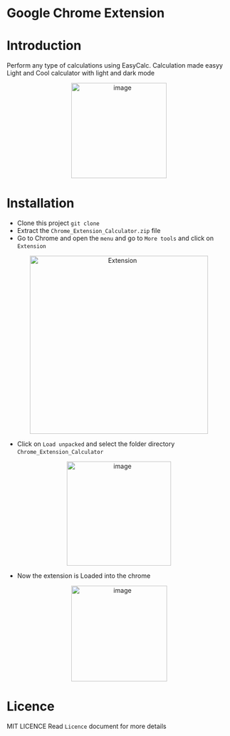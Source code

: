 # Google Chrome Extension
# Introduction
  Perform any type of calculations using EasyCalc. Calculation made easyy
  Light and Cool calculator with light and dark mode
  <p align="center"><img width="214" alt="image" src="https://user-images.githubusercontent.com/91727830/156376185-a762a043-45ae-4b2b-989d-e7921cceee6f.png"></p>



# Installation

- Clone this project `git clone`
- Extract the `Chrome_Extension_Calculator.zip` file
- Go to Chrome and open the `menu` and go to `More tools` and click on `Extension`
<p align="center"><img width="400" alt="Extension" src="https://user-images.githubusercontent.com/91727830/156374353-fe0a8ecc-ebfb-420e-bf68-2122b2478d21.png"></p>

- Click on `Load unpacked` and select the folder directory `Chrome_Extension_Calculator`
<p align="center"><img width="234" alt="image" src="https://user-images.githubusercontent.com/91727830/156375500-b14c859c-399b-43cb-b8a1-31b4b02ddba9.png"></p>

- Now the extension is Loaded into the chrome
<p align="center"><img width="215" alt="image" src="https://user-images.githubusercontent.com/91727830/156376008-34b3dbd4-10e1-49ce-9a0c-aa143a3e1a09.png"></p>


# Licence

MIT LICENCE
Read `Licence` document for more details


